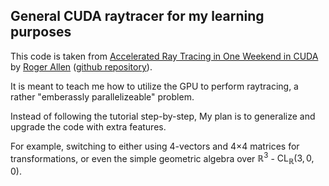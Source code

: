 ## General CUDA raytracer for my learning purposes

This code is taken from [Accelerated Ray Tracing in One Weekend in CUDA](developer.nvidia.com/blog/accelerated-ray-tracing-cuda) by [Roger Allen](https://developer.nvidia.com/blog/author/rallen/) ([github repository](https://github.com/RayTracing/InOneWeekend)).

It is meant to teach me how to utilize the GPU to perform raytracing, a rather "emberassly parallelizeable" problem.

Instead of following the tutorial step-by-step, My plan is to generalize and upgrade the code with extra features.

For example, switching to either using 4-vectors and 4×4 matrices for transformations, or even the simple geometric algebra over $\mathbb{R}^{3}$ - $\text{CL}_{\mathbb{R}}\left(3,0,0\right)$.
